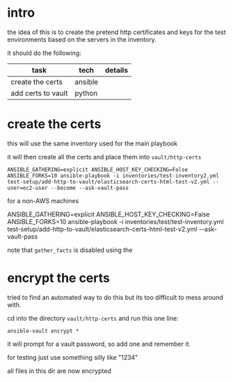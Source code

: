 
# intro


the idea of this is to create the pretend http certificates and keys for the test environments based on the servers in the inventory. 

it should do the following: 

| task | tech | details | 
|----|-----|-----|
| create the certs | ansible | |
| add certs to vault | python | |


# create the certs

this will use the same inventory  used for the main playbook

it will then create all the certs and place them into `vault/http-certs`

    ANSIBLE_GATHERING=explicit ANSIBLE_HOST_KEY_CHECKING=False ANSIBLE_FORKS=10 ansible-playbook -i inventories/test-inventory2.yml test-setup/add-http-to-vault/elasticsearch-certs-html-test-v2.yml --user=ec2-user --become --ask-vault-pass

for a non-AWS machines 

ANSIBLE_GATHERING=explicit ANSIBLE_HOST_KEY_CHECKING=False ANSIBLE_FORKS=10 ansible-playbook -i inventories/test/test-inventory.yml test-setup/add-http-to-vault/elasticsearch-certs-html-test-v2.yml --ask-vault-pass

note that `gather_facts` is disabled using the 

# encrypt the certs

tried to find an automated way to do this but its too difficult to mess around with. 

cd into the directory `vault/http-certs` and run this one line:

    ansible-vault encrypt *

it will prompt for a vault password, so add one and remember it. 

for testing just use something silly like "1234"

all files in this dir are now encrypted

